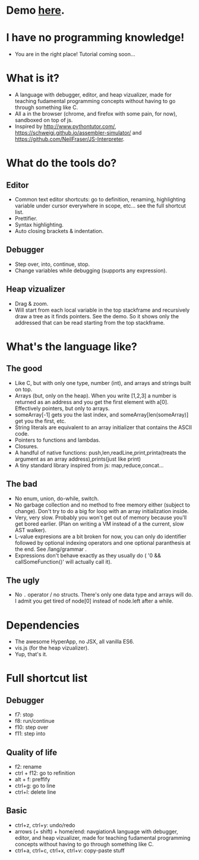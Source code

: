 # Demo [here](https://vasyop.github.io/mono).

# I have no programming knowledge!

- You are in the right place! Tutorial coming soon...

# What is it?

- A language with debugger, editor, and heap vizualizer, made for teaching fudamental programming concepts without having to go through something like C. 
- All a in the browser (chrome, and firefox with some pain, for now), sandboxed on top of js.
- Inspired by http://www.pythontutor.com/, https://schweigi.github.io/assembler-simulator/ and https://github.com/NeilFraser/JS-Interpreter.

# What do the tools do?

## Editor
- Common text editor shortcuts: go to definition, renaming, highlighting variable under cursor everywhere in scope, etc... see the full shortcut list.
- Prettifier.
- Syntax highlighting.
- Auto closing brackets & indentation.
## Debugger
- Step over, into, continue, stop.
- Change variables while debugging (supports any expression).
## Heap vizualizer
- Drag & zoom.
- Will start from each local variable in the top stackframe and recursively draw a tree as it finds pointers. See the demo. So it shows only the addressed that can be read starting from the top stackframe.

# What's the language like?

## The good

- Like C, but with only one type, number (int), and arrays and strings built on top.
- Arrays (but, only on the heap). When you write [1,2,3] a number is returned as an address and you get the first element with a[0]. Effectively pointers, but only to arrays.
- someArray[-1] gets you the last index, and someArray[len(someArray)] get you the first, etc.
- String literals are equivalent to an array initializer that contains the ASCII code.
- Pointers to functions and lambdas. 
- Closures.
- A handful of native functions: push,len,readLine,print,printa(treats the argument as an array address),prints(just like print)
- A tiny standard library inspired from js: map,reduce,concat...

## The bad

- No enum, union, do-while, switch.
- No garbage collection and no method to free memory either (subject to change). Don't try to do a big for loop with an array initialization inside.
- Very, very slow. Probably you won't get out of memory because you'll get bored earlier. (Plan on writing a VM instead of a the current, slow AST walker).
- L-value expresions are a bit broken for now, you can only do identifier followed by optional indexing operators and one optional paranthesis at the end. See /lang/grammar .
- Expressions don't behave exactly as they usually do ( '0 && callSomeFunction()' will actually call it).

## The ugly
- No `.` operator / no structs. There's only one data type and arrays will do. I admit you get tired of node[0] instead of node.left after a while.

# Dependencies

- The awesome HyperApp, no JSX, all vanilla ES6.
- vis.js (for the heap vizualizer).
- Yup, that's it.

# Full shortcut list

## Debugger
- f7: stop
- f8: run/continue
- f10: step over
- f11: step into

## Quality of life
- f2: rename
- ctrl + f12: go to refinition
- alt + f: preffify
- ctrl+g: go to line
- ctrl+l: delete line

## Basic
- ctrl+z, ctrl+y: undo/redo
- arrows (+ shift) + home/end: navgiationA language with debugger, editor, and heap vizualizer, made for teaching fudamental programming concepts without having to go through something like C. 
- ctrl+a, ctrl+c, ctrl+x, ctrl+v: copy-paste stuff
